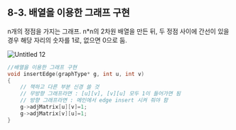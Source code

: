## 8-3. 배열을 이용한 그래프 구현



n개의 정점을 가지는 그래프. n*n의 2차원 배열을 만든 뒤, 두 정점 사이에 간선이 있을 경우 해당 자리의 숫자를 1로, 없으면 0으로 둠. 

![Untitled 12](https://user-images.githubusercontent.com/80656733/152335528-57fe7627-10af-4002-b2cb-653e67e54252.png)

```c
//배열을 이용한 그래프 구현
void insertEdge(graphType* g, int u, int v)
{
	// 책하고 다른 부분 신경 쓸 것
	// 무방향 그래프라면 : [u][v], [v][u] 모두 1이 들어가면 됨
	// 방향 그래프라면 : 메인에서 edge insert 시켜 줘야 함
	g->adjMatrix[u][v]=1;
	g->adjMatrix[v][u]=1;
}
```